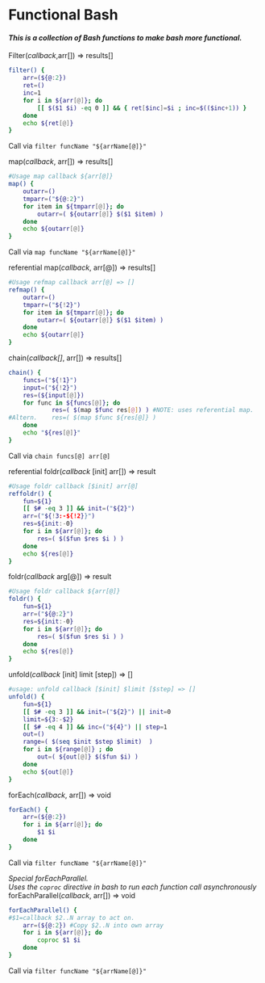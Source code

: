 # Functional Bash

#### _This is a collection of Bash functions to make bash more functional._

Filter(_callback_,arr[]) => results[]
```bash
filter() {
    arr=(${@:2})
    ret=()
    inc=1
    for i in ${arr[@]}; do
        [[ $($1 $i) -eq 0 ]] && { ret[$inc]=$i ; inc=$(($inc+1)) }
    done
    echo ${ret[@]}
}
```
Call via `filter funcName "${arrName[@]}"`

map(_callback_, arr[]) => results[]
```bash
#Usage map callback ${arr[@]}
map() {
    outarr=()
    tmparr=("${@:2}")
    for item in ${tmparr[@]}; do
        outarr=( ${outarr[@]} $($1 $item) )
    done
    echo ${outarr[@]}
}
```
Call via `map funcName "${arrName[@]}"`

referential map(_callback_, arr[@]) => results[]
```bash
#Usage refmap callback arr[@] => []
refmap() {
    outarr=()
    tmparr=("${!2}")
    for item in ${tmparr[@]}; do
        outarr=( ${outarr[@]} $($1 $item) )
    done
    echo ${outarr[@]}
}
```

chain(_callback[]_, arr[]) => results[]
```bash
chain() {
    funcs=("${!1}")
    input=("${!2}")
    res=(${input[@]})
    for func in ${funcs[@]}; do
            res=( $(map $func res[@]) ) #NOTE: uses referential map. 
#Altern.    res=( $(map $func ${res[@]} )
    done
    echo "${res[@]}"
}
```
Call via `chain funcs[@] arr[@]`

referential foldr(_callback_ [init] arr[]) => result
```bash
#Usage foldr callback [$init] arr[@]
reffoldr() {
    fun=${1}
    [[ $# -eq 3 ]] && init=("${2}")
    arr=("${!3:-${!2}}")
    res=${init:-0}
    for i in ${arr[@]}; do
        res=( $($fun $res $i ) )
    done
    echo ${res[@]}  
}
```

foldr(_callback_ arg[@]) => result
```bash
#Usage foldr callback ${arr[@]}
foldr() {
    fun=${1}
    arr=("${@:2}")
    res=${init:-0}
    for i in ${arr[@]}; do
        res=( $($fun $res $i ) )
    done
    echo ${res[@]}  
}
```

unfold(_callback_ [init] limit [step]) => []
```bash
#usage: unfold callback [$init] $limit [$step] => []
unfold() {
    fun=${1}
    [[ $# -eq 3 ]] && init=("${2}") || init=0
    limit=${3:-$2}
    [[ $# -eq 4 ]] && inc=("${4}") || step=1
    out=()
    range=( $(seq $init $step $limit)  ) 
    for i in ${range[@]} ; do
        out=( ${out[@]} $($fun $i) )
    done
    echo ${out[@]}
}
```

forEach(_callback_, arr[]) => void
```bash
forEach() {
    arr=(${@:2})
    for i in ${arr[@]}; do
        $1 $i
    done
}
```
Call via `filter funcName "${arrName[@]}"`

_Special forEachParallel._  
_Uses the `coproc` directive in bash to run each function call asynchronously_
forEachParallel(_callback_, arr[]) => void
```bash
forEachParallel() {
#$1=callback $2..N array to act on.
    arr=(${@:2}) #Copy $2..N into own array
    for i in ${arr[@]}; do
        coproc $1 $i 
    done
}
```
Call via `filter funcName "${arrName[@]}"`
